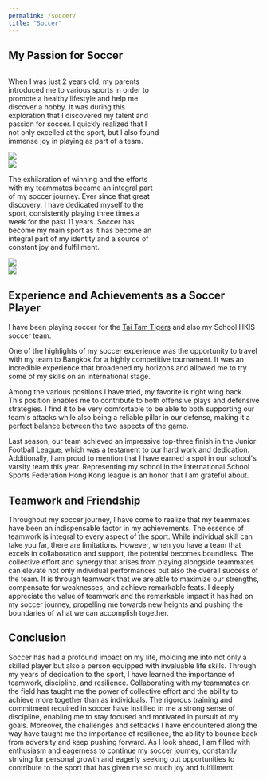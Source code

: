 ```yaml
---
permalink: /soccer/
title: "Soccer"
---
```


## My Passion for Soccer

<div class="row">
  <div class="column" style="width: 60%;">
    <p>
    When I was just 2 years old, my parents introduced me to various sports in order to promote a healthy lifestyle and help me discover a hobby. It was during this exploration that I discovered my talent and passion for soccer. I quickly realized that I not only excelled at the sport, but I also found immense joy in playing as part of a team.
    </p>
  </div>
  <div class="column">
    <img src="{{ site.url }}{{ site.baseurl }}/assets/images/soccer003.jpg">
  </div>
</div>

<div class="row">
  <div class="column">
    <img src="{{ site.url }}{{ site.baseurl }}/assets/images/soccer004.jpg">
  </div>
  <div class="column" style="width: 60%;">
  <p>
  The exhilaration of winning and the  efforts with my teammates became an integral part of my soccer journey. Ever since that great discovery, I have dedicated myself to the sport, consistently playing three times a week for the past 11 years. Soccer has become my main sport as it has become an integral part of my identity and a source of constant joy and fulfillment.
  </p>
  </div>
</div>

<div class="row">
  <div class="column" style="width: 50%;">
    <img src="{{ site.url }}{{ site.baseurl }}/assets/images/soccer001.jpg">
  </div>
  <div class="column" style="width: 50%;">
    <img src="{{ site.url }}{{ site.baseurl }}/assets/images/soccer002.jpg">
  </div>
</div>

## Experience and Achievements as a Soccer Player

I have been playing soccer for the [Tai Tam Tigers](https://www.hkis.edu.hk/activities-arts-athletics/sports-academies/soccer-academy) and also my School HKIS soccer team.

One of the highlights of my soccer experience was the opportunity to travel with my team to Bangkok for a highly competitive tournament. It was an incredible experience that broadened my horizons and allowed me to try some of my skills on an international stage.

Among the various positions I have tried, my favorite is right wing back. This position enables me to contribute to both offensive plays and defensive strategies. I find it to be very comfortable to be able to both supporting our team's attacks while also being a reliable pillar in our defense, making it a perfect balance between the two aspects of the game.

Last season, our team achieved an impressive top-three finish in the Junior Football League, which was a testament to our hard work and dedication. Additionally, I am proud to mention that I have earned a spot in our school's varsity team this year. Representing my school in the International School Sports Federation Hong Kong league is an honor that I am grateful about.

## Teamwork and Friendship

Throughout my soccer journey, I have come to realize that my teammates have been an indispensable factor in my achievements. The essence of teamwork is integral to every aspect of the sport. While individual skill can take you far, there are limitations. However, when you have a team that excels in collaboration and support, the potential becomes boundless. The collective effort and synergy that arises from playing alongside teammates can elevate not only individual performances but also the overall success of the team. It is through teamwork that we are able to maximize our strengths, compensate for weaknesses, and achieve remarkable feats. I deeply appreciate the value of teamwork and the remarkable impact it has had on my soccer journey, propelling me towards new heights and pushing the boundaries of what we can accomplish together.

## Conclusion

Soccer has had a profound impact on my life, molding me into not only a skilled player but also a person equipped with invaluable life skills. Through my years of dedication to the sport, I have learned the importance of teamwork, discipline, and resilience. Collaborating with my teammates on the field has taught me the power of collective effort and the ability to achieve more together than as individuals. The rigorous training and commitment required in soccer have instilled in me a strong sense of discipline, enabling me to stay focused and motivated in pursuit of my goals. Moreover, the challenges and setbacks I have encountered along the way have taught me the importance of resilience, the ability to bounce back from adversity and keep pushing forward. As I look ahead, I am filled with enthusiasm and eagerness to continue my soccer journey, constantly striving for personal growth and eagerly seeking out opportunities to contribute to the sport that has given me so much joy and fulfillment.
